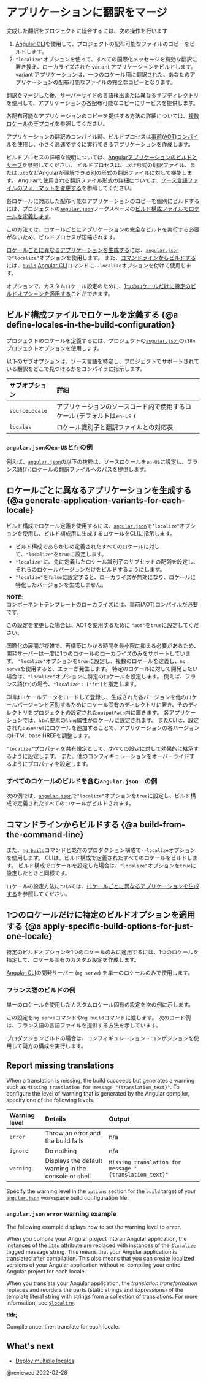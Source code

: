 # アプリケーションに翻訳をマージ

完成した翻訳をプロジェクトに統合するには、次の操作を行います

1.  [Angular CLI][AioCliMain]を使用して、プロジェクトの配布可能なファイルのコピーをビルドします。
1.  `"localize"`オプションを使って、すべての国際化メッセージを有効な翻訳に置き換え、ローカライズされた variant アプリケーションをビルドします。
    variant アプリケーションは、一つのロケール用に翻訳された、あなたのアプリケーションの配布可能なファイルの完全なコピーとなります。

翻訳をマージした後、サーバーサイドの言語検出または異なるサブディレクトリを使用して、アプリケーションの各配布可能なコピーにサービスを提供します。

<div class="alert is-helpful">

各配布可能なアプリケーションのコピーを提供する方法の詳細については、[複数ロケールのデプロイ][AioGuideI18nCommonDeploy]を参照してください。

</div>

アプリケーションの翻訳のコンパイル時、ビルドプロセスは[事前(AOT)コンパイル][AioGuideGlossaryAheadOfTimeAotCompilation]を使用し、小さく高速ですぐに実行できるアプリケーションを作成します。

<div class="alert is-helpful">

ビルドプロセスの詳細な説明については、[Angularアプリケーションのビルドとサーブ][AioGuideBuild]を参照してください。
ビルドプロセスは、`.xlf`形式の翻訳ファイル、または`.xtb`などAngularが理解できる別の形式の翻訳ファイルに対して機能します。
Angularで使用される翻訳ファイル形式の詳細については、[ソース言語ファイルのフォーマットを変更する][AioGuideI18nCommonTranslationFilesChangeTheSourceLanguageFileFormat]を参照してください。

</div>

各ロケールに対応した配布可能なアプリケーションのコピーを個別にビルドするには、プロジェクトの[`angular.json`][AioGuideWorkspaceConfig]ワークスペースの[ビルド構成ファイルでロケールを定義します][AioGuideI18nCommonMergeDefineLocalesInTheBuildConfiguration]。

この方法では、ロケールごとにアプリケーションの完全なビルドを実行する必要がないため、ビルドプロセスが短縮されます。

[ロケールごとに異なるアプリケーションを生成する][AioGuideI18nCommonMergeGenerateApplicationVariantsForEachLocale]には、[`angular.json`][AioGuideWorkspaceConfig]で`"localize"`オプションを使用します。
また、[コマンドラインからビルドする][AioGuideI18nCommonMergeBuildFromTheCommandLine]には、[`build`][AioCliBuild] [Angular CLI][AioCliMain]コマンドに`--localize`オプションを付けて使用します。

<div class="alert is-helpful">

オプションで、カスタムロケール設定のために、[1つのロケールだけに特定のビルドオプションを適用する][AioGuideI18nCommonMergeApplySpecificBuildOptionsForJustOneLocale]ことができます。

</div>

## ビルド構成ファイルでロケールを定義する {@a define-locales-in-the-build-configuration}

プロジェクトのロケールを定義するには、プロジェクトの[`angular.json`][AioGuideWorkspaceConfig]の`i18n`プロジェクトオプションを使用します。

以下のサブオプションは、ソース言語を特定し、プロジェクトでサポートされている翻訳をどこで見つけるかをコンパイラに指示します。

| サブオプション      | 詳細 |
|:---            |:--- |
| `sourceLocale` | アプリケーションのソースコード内で使用するロケール \(デフォルトは`en-US` \) |
| `locales`      | ロケール識別子と翻訳ファイルとの対応表                             |

### `angular.json`の`en-US`と`fr`の例

例えば、[`angular.json`][AioGuideWorkspaceConfig]の以下の抜粋は、ソースロケールを`en-US`に設定し、フランス語\(`fr`\)ロケールの翻訳ファイルへのパスを提供します。

<code-example header="angular.json" path="i18n/angular.json" region="locale-config"></code-example>

## ロケールごとに異なるアプリケーションを生成する {@a generate-application-variants-for-each-locale}

ビルド構成でロケール定義を使用するには、[`angular.json`][AioGuideWorkspaceConfig]で`"localize"`オプションを使用し、ビルド構成用に生成するロケールをCLIに指示します。

*   ビルド構成であらかじめ定義されたすべてのロケールに対して、`"localize"`を`true`に設定します。
*   `"localize"`に、先に定義したロケール識別子のサブセットの配列を設定し、それらのロケールバージョンだけをビルドするようにします。
*   `"localize"`を`false`に設定すると、ローカライズが無効になり、ロケールに特化したバージョンを生成しません。

<div class="alert is-helpful">

**NOTE**: <br />
コンポーネントテンプレートのローカライズには、[事前(AOT)コンパイル][AioGuideGlossaryAheadOfTimeAotCompilation]が必要です。

この設定を変更した場合は、AOTを使用するために `"aot"`を`true`に設定してください。

</div>

<div class="alert is-helpful">

国際化の展開が複雑で、再構築にかかる時間を最小限に抑える必要があるため、開発サーバーは一度に1つのロケールのローカライズのみをサポートしています。
`"localize"`オプションを`true`に設定し、複数のロケールを定義し、`ng serve`を使用すると、エラーが発生します。
特定のロケールに対して開発したい場合は、`"localize"`オプションに特定のロケールを設定します。
例えば、フランス語\(`fr`\)の場合、`"localize": ["fr"]`と指定します。

</div>

CLIはロケールデータをロードして登録し、生成された各バージョンを他のロケールバージョンと区別するためにロケール固有のディレクトリに置き、そのディレクトリをプロジェクトの設定された`outputPath`内に置きます。
各アプリケーションでは、`html`要素の`lang`属性がロケールに設定されます。
またCLIは、設定された`baseHref`にロケールを追加することで、アプリケーションの各バージョンのHTML base HREFを調整します。

`"localize"`プロパティを共有設定として、すべての設定に対して効果的に継承するように設定します。
また、他のコンフィギュレーションをオーバーライドするようにプロパティを設定します。

### すべてのロケールのビルドを含む`angular.json`　の例

次の例では、[`angular.json`][AioGuideWorkspaceConfig]で`"localize"`オプションを`true`に設定し、ビルド構成で定義されたすべてのロケールがビルドされます。

<code-example header="angular.json" path="i18n/angular.json" region="build-localize-true"></code-example>

## コマンドラインからビルドする {@a build-from-the-command-line}

また、[`ng build`][AioCliBuild]コマンドと既存のプロダクション構成で`--localize`オプションを使用します。
CLIは、ビルド構成で定義されたすべてのロケールをビルドします。
ビルド構成でロケールを設定した場合は、`"localize"`オプションを`true`に設定したときと同様です。

<div class="alert is-helpful">

ロケールの設定方法については、[ロケールごとに異なるアプリケーションを生成する][AioGuideI18nCommonMergeGenerateApplicationVariantsForEachLocale]を参照してください。

</div>

<code-example path="i18n/doc-files/commands.sh" region="build-localize"></code-example>

## 1つのロケールだけに特定のビルドオプションを適用する {@a apply-specific-build-options-for-just-one-locale}

特定のビルドオプションを1つのロケールのみに適用するには、1つのロケールを指定して、ロケール固有のカスタム設定を作成します。

<div class="alert is-important">

 [Angular CLI][AioCliMain]の開発サーバー \(`ng serve`\) を単一のロケールのみで使用します。

</div>

### フランス語のビルドの例

単一のロケールを使用したカスタムロケール固有の設定を次の例に示します。

<code-example header="angular.json" path="i18n/angular.json" region="build-single-locale"></code-example>

この設定を`ng serve`コマンドや`ng build`コマンドに渡します。
次のコード例は、フランス語の言語ファイルを提供する方法を示しています。

<code-example path="i18n/doc-files/commands.sh" region="serve-french"></code-example>

プロダクションビルドの場合は、コンフィギュレーション・コンポジションを使用して両方の構成を実行します。

<code-example path="i18n/doc-files/commands.sh" region="build-production-french"></code-example>

<code-example header="angular.json" path="i18n/angular.json" region="build-production-french" ></code-example>

## Report missing translations

When a translation is missing, the build succeeds but generates a warning such as `Missing translation for message "{translation_text}"`.
To configure the level of warning that is generated by the Angular compiler, specify one of the following levels.

| Warning level | Details                                              | Output |
|:---           |:---                                                  |:---    |
| `error`       | Throw an error and the build fails                   | n/a                                                    |
| `ignore`      | Do nothing                                           | n/a                                                    |
| `warning`     | Displays the default warning in the console or shell | `Missing translation for message "{translation_text}"` |

Specify the warning level in the `options` section for the `build` target of your [`angular.json`][AioGuideWorkspaceConfig] workspace build configuration file.

### `angular.json` `error` warning example

The following example displays how to set the warning level to `error`.

<code-example header="angular.json" path="i18n/angular.json" region="missing-translation-error" ></code-example>

<div class="alert is-helpful">

When you compile your Angular project into an Angular application, the instances of the `i18n` attribute are replaced with instances of the [`$localize`][AioApiLocalizeInitLocalize] tagged message string.
This means that your Angular application is translated after compilation.
This also means that you can create localized versions of your Angular application without re-compiling your entire Angular project for each locale.

When you translate your Angular application, the *translation transformation* replaces and reorders the parts \(static strings and expressions\) of the template literal string with strings from a collection of translations.
For more information, see [`$localize`][AioApiLocalizeInitLocalize].

<div class="alert is-helpful">

**tldr;**

Compile once, then translate for each locale.

</div>

</div>

## What's next

*   [Deploy multiple locales][AioGuideI18nCommonDeploy]

<!-- links -->

[AioApiLocalizeInitLocalize]: api/localize/init/$localize "$localize | init - localize - API | Angular"

[AioCliMain]: cli "CLI Overview and Command Reference | Angular"
[AioCliBuild]: cli/build "ng build | CLI | Angular"

[AioGuideBuild]: guide/build "Building and serving Angular apps | Angular"

[AioGuideGlossaryAheadOfTimeAotCompilation]: guide/glossary#ahead-of-time-aot-compilation "ahead-of-time (AOT) compilation - Glossary | Angular"

[AioGuideI18nCommonDeploy]: guide/i18n-common-deploy "Deploy multiple locales | Angular"

[AioGuideI18nCommonMergeApplySpecificBuildOptionsForJustOneLocale]: guide/i18n-common-merge#apply-specific-build-options-for-just-one-locale "Apply specific build options for just one locale - Merge translations into the application | Angular"
[AioGuideI18nCommonMergeBuildFromTheCommandLine]: guide/i18n-common-merge#build-from-the-command-line "Build from the command line - Merge translations into the application | Angular"
[AioGuideI18nCommonMergeDefineLocalesInTheBuildConfiguration]: guide/i18n-common-merge#define-locales-in-the-build-configuration "Define locales in the build configuration - Merge translations into the application | Angular"
[AioGuideI18nCommonMergeGenerateApplicationVariantsForEachLocale]: guide/i18n-common-merge#generate-application-variants-for-each-locale "Generate application variants for each locale - Merge translations into the application | Angular"

[AioGuideI18nCommonTranslationFilesChangeTheSourceLanguageFileFormat]: guide/i18n-common-translation-files#change-the-source-language-file-format "Change the source language file format - Work with translation files | Angular"

[AioGuideWorkspaceConfig]: guide/workspace-config "Angular workspace configuration | Angular"

<!-- external links -->

[AngularV8GuideI18nMergeWithTheJitCompiler]: https://v8.angular.io/guide/i18n-common#merge-translations-into-the-app-with-the-jit-compiler "Merge with the JIT compiler - Internationalization (i18n) | Angular v8"

<!-- end links -->

@reviewed 2022-02-28
